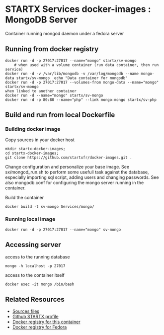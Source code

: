 # STARTX Services docker-images : MongoDB Server

Container running mongod daemon under a fedora server

## Running from docker registry

	docker run -d -p 27017:27017 --name="mongo" startx/sv-mongo
        # when used with a volume container (run data container, then run service)
	docker run -d -v /var/lib/mongodb -v /var/log/mongodb --name mongo-data startx/sv-mongo  echo "Data container for mongodb"
	docker run -d -p 27017:27017 --volumes-from mongo-data --name="mongo" startx/sv-mongo
	when linked to another container
	docker run -d --name="mongo" startx/sv-mongo
	docker run -d -p 80:80 --name="php" --link mongo:mongo startx/sv-php

## Build and run from local Dockerfile
### Building docker image
Copy sources in your docker host 

	mkdir startx-docker-images; 
	cd startx-docker-images;
	git clone https://github.com/startxfr/docker-images.git .

Change configuration and personalize your base image. See sx/mongod_run.sh to perform some usefull task against the database, especially importing sql script, adding users and changing passwords. See also mongodb.conf for configuring the mongo server running in the container.

Build the container

	docker build -t sv-mongo Services/mongo/

### Running local image

	docker run -d -p 27017:27017 --name="mongo" sv-mongo

## Accessing server
access to the running database

	mongo -h localhost -p 27017

access to the container itself

	docker exec -it mongo /bin/bash

## Related Resources
* [Sources files](https://github.com/startxfr/docker-images/tree/master/Services/mongo)
* [Github STARTX profile](https://github.com/startxfr/docker-images)
* [Docker registry for this container](https://registry.hub.docker.com/u/startx/sv-mongo/)
* [Docker registry for Fedora](https://registry.hub.docker.com/u/fedora/)


